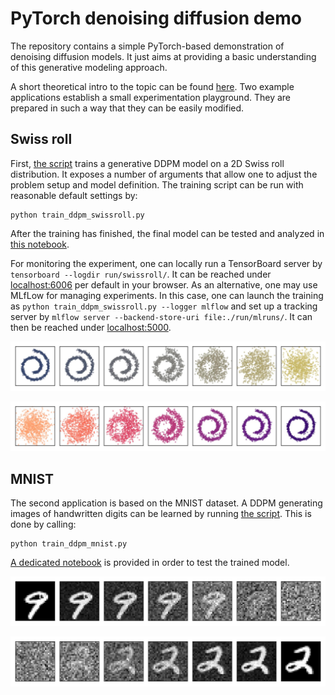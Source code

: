 # PyTorch denoising diffusion demo

The repository contains a simple PyTorch-based demonstration of denoising diffusion models.
It just aims at providing a basic understanding of this generative modeling approach.

A short theoretical intro to the topic can be found [here](notebooks/ddpm_intro.ipynb).
Two example applications establish a small experimentation playground.
They are prepared in such a way that they can be easily modified.

## Swiss roll

First, [the script](./train_ddpm_swissroll.py) trains a generative DDPM model on a 2D Swiss roll distribution.
It exposes a number of arguments that allow one to adjust the problem setup and model definition.
The training script can be run with reasonable default settings by:
```
python train_ddpm_swissroll.py
```
After the training has finished, the final model can be tested and analyzed in [this notebook](notebooks/ddpm_swissroll.ipynb).

For monitoring the experiment, one can locally run a TensorBoard server by `tensorboard --logdir run/swissroll/`.
It can be reached under [localhost:6006](http://localhost:6006) per default in your browser.
As an alternative, one may use MLfLow for managing experiments.
In this case, one can launch the training as `python train_ddpm_swissroll.py --logger mlflow`
and set up a tracking server by `mlflow server --backend-store-uri file:./run/mlruns/`.
It can then be reached under [localhost:5000](http://localhost:5000).

<p>
  <img src="assets/swissroll_forward.jpg" alt="Forward process diffusing data into noise" title="Forward diffusion process" width="700">
</p>

<p>
  <img src="assets/swissroll_reverse.jpg" alt="Reverse process generating data from noise" title="Trained reverse process" width="700">
</p>

## MNIST

The second application is based on the MNIST dataset.
A DDPM generating images of handwritten digits can be learned by running [the script](./train_ddpm_mnist.py).
This is done by calling:
```
python train_ddpm_mnist.py
```
[A dedicated notebook](notebooks/ddpm_mnist.ipynb) is provided in order to test the trained model.

<p>
  <img src="assets/mnist_forward.svg" alt="Forward process diffusing data into noise" title="Forward diffusion process" width="700">
</p>

<p>
  <img src="assets/mnist_reverse.svg" alt="Reverse process generating data from noise" title="Trained reverse process" width="700">
</p>

